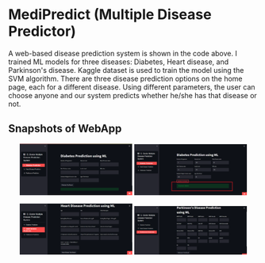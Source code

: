 # MediPredict (Multiple Disease Predictor)
A web-based disease prediction system is shown in the code above. I trained ML models for three diseases: Diabetes, Heart disease, and Parkinson's disease. Kaggle dataset is used to train the model using the SVM algorithm. There are three disease prediction options on the home page, each for a different disease. Using different parameters, the user can choose anyone and our system predicts whether he/she has that disease or not.

## Snapshots of WebApp
<p align="center" >
<img src="./Images/Dia-1.png" alt="Diabetic 1" width="45%"/>
<img src="./Images/Dia-2.png" alt="Diabetic 1" width="45%"/>
</p>
<p align="center" >
<img src="./Images/heart-1.png" alt="Diabetic 1" width="45%"/>
<img src="./Images/parkinsons1.png" alt="Diabetic 1" width="45%"/>
</p>
